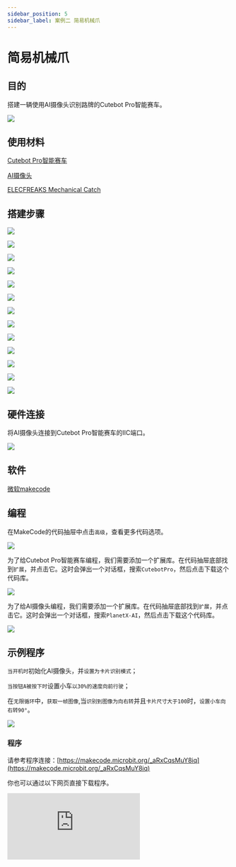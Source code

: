 ```yaml
---
sidebar_position: 5
sidebar_label: 案例二 简易机械爪
---
```


# 简易机械爪

## 目的


搭建一辆使用AI摄像头识别路牌的Cutebot Pro智能赛车。


![](https://wiki-media-ef.oss-cn-hongkong.aliyuncs.com/docs/microbit/microbit-smart-car/microbit-smart-cutebot-pro/cases-libraries/extended-case/images/cutebot-pro-extended-case-01-01.png)


## 使用材料


[Cutebot Pro智能赛车](https://www.elecfreaks.com/elecfreaks-smart-cutebot-pro-programming-robot-car-for-micro-bit.html)

[AI摄像头](https://www.elecfreaks.com/elecfreaks-smart-ai-lens-kit.html)

[ELECFREAKS Mechanical Catch](https://shop.elecfreaks.com/products/elecfreaks-mechanical-catch-use-with-cutebot)


## 搭建步骤

![](https://wiki-media-ef.oss-cn-hongkong.aliyuncs.com/docs/microbit/microbit-smart-car/microbit-smart-cutebot-pro/cases-libraries/extended-case/images/cutebot-pro-extended-case-step-01-01.png)

![](https://wiki-media-ef.oss-cn-hongkong.aliyuncs.com/docs/microbit/microbit-smart-car/microbit-smart-cutebot-pro/cases-libraries/extended-case/images/cutebot-pro-extended-case-step-01-02.png)

![](https://wiki-media-ef.oss-cn-hongkong.aliyuncs.com/docs/microbit/microbit-smart-car/microbit-smart-cutebot-pro/cases-libraries/extended-case/images/cutebot-pro-extended-case-step-01-03.png)

![](https://wiki-media-ef.oss-cn-hongkong.aliyuncs.com/docs/microbit/microbit-smart-car/microbit-smart-cutebot-pro/cases-libraries/extended-case/images/cutebot-pro-extended-case-step-01-04.png)

![](https://wiki-media-ef.oss-cn-hongkong.aliyuncs.com/docs/microbit/microbit-smart-car/microbit-smart-cutebot-pro/cases-libraries/extended-case/images/cutebot-pro-extended-case-step-01-05.png)

![](https://wiki-media-ef.oss-cn-hongkong.aliyuncs.com/docs/microbit/microbit-smart-car/microbit-smart-cutebot-pro/cases-libraries/extended-case/images/cutebot-pro-extended-case-step-01-06.png)

![](https://wiki-media-ef.oss-cn-hongkong.aliyuncs.com/docs/microbit/microbit-smart-car/microbit-smart-cutebot-pro/cases-libraries/extended-case/images/cutebot-pro-extended-case-step-01-07.png)

![](https://wiki-media-ef.oss-cn-hongkong.aliyuncs.com/docs/microbit/microbit-smart-car/microbit-smart-cutebot-pro/cases-libraries/extended-case/images/cutebot-pro-extended-case-step-01-08.png)

![](https://wiki-media-ef.oss-cn-hongkong.aliyuncs.com/docs/microbit/microbit-smart-car/microbit-smart-cutebot-pro/cases-libraries/extended-case/images/cutebot-pro-extended-case-step-01-09.png)

![](https://wiki-media-ef.oss-cn-hongkong.aliyuncs.com/docs/microbit/microbit-smart-car/microbit-smart-cutebot-pro/cases-libraries/extended-case/images/cutebot-pro-extended-case-step-01-10.png)

![](https://wiki-media-ef.oss-cn-hongkong.aliyuncs.com/docs/microbit/microbit-smart-car/microbit-smart-cutebot-pro/cases-libraries/extended-case/images/cutebot-pro-extended-case-step-01-11.png)

![](https://wiki-media-ef.oss-cn-hongkong.aliyuncs.com/docs/microbit/microbit-smart-car/microbit-smart-cutebot-pro/cases-libraries/extended-case/images/cutebot-pro-extended-case-step-01-12.png)

![](https://wiki-media-ef.oss-cn-hongkong.aliyuncs.com/docs/microbit/microbit-smart-car/microbit-smart-cutebot-pro/cases-libraries/extended-case/images/cutebot-pro-extended-case-step-01-13.png)



## 硬件连接

将AI摄像头连接到Cutebot Pro智能赛车的IIC端口。

![](https://wiki-media-ef.oss-cn-hongkong.aliyuncs.com/docs/microbit/microbit-smart-car/microbit-smart-cutebot-pro/cases-libraries/extended-case/images/cutebot-pro-extended-case-01-02.png)


## 软件

[微软makecode](https://makecode.microbit.org/#)


## 编程


在MakeCode的代码抽屉中点击`高级`，查看更多代码选项。

![](https://wiki-media-ef.oss-cn-hongkong.aliyuncs.com/docs/microbit/microbit-smart-car/microbit-smart-cutebot-pro/cases-libraries/extended-case/images/cutebot-pro-extended-case-01-03.png)

为了给Cutebot Pro智能赛车编程，我们需要添加一个扩展库。在代码抽屉底部找到`扩展`，并点击它。这时会弹出一个对话框，搜索`CutebotPro`，然后点击下载这个代码库。

![](https://wiki-media-ef.oss-cn-hongkong.aliyuncs.com/docs/microbit/microbit-smart-car/microbit-smart-cutebot-pro/cases-libraries/extended-case/images/cutebot-pro-extended-case-01-04.png)

为了给AI摄像头编程，我们需要添加一个扩展库。在代码抽屉底部找到`扩展`，并点击它。这时会弹出一个对话框，搜索`PlanetX-AI`，然后点击下载这个代码库。

![](https://wiki-media-ef.oss-cn-hongkong.aliyuncs.com/docs/microbit/microbit-smart-car/microbit-smart-cutebot-pro/cases-libraries/extended-case/images/cutebot-pro-extended-case-01-05.png)


## 示例程序

`当开机时`初始化AI摄像头，并`设置为卡片识别模式`；

`当按钮A被按下时`设置小车`以30%的速度向前行驶`；

在`无限循环`中，`获取一帧图像`,当`识别到图像为向右转`并且`卡片尺寸大于100`时，`设置小车向右转90°`。

![](https://wiki-media-ef.oss-cn-hongkong.aliyuncs.com/docs/microbit/microbit-smart-car/microbit-smart-cutebot-pro/cases-libraries/extended-case/images/cutebot-pro-extended-case-01-06.png)


### 程序

请参考程序连接：[https://makecode.microbit.org/_aRxCqsMuY8iq](https://makecode.microbit.org/_aRxCqsMuY8iq)

你也可以通过以下网页直接下载程序。

<div
    style={{
        position: 'relative',
        paddingBottom: '60%',
        overflow: 'hidden',
    }}
>
    <iframe
        src="https://makecode.microbit.org/_aRxCqsMuY8iq"
        frameborder="0"
        sandbox="allow-popups allow-forms allow-scripts allow-same-origin"
        style={{
            position: 'absolute',
            width: '100%',
            height: '100%',
        }}
    />
</div>

## 结论


按下按键A后，小车向前行驶，当遇到向右转的路牌时，自动右转90°，并停止行驶。

![](https://wiki-media-ef.oss-cn-hongkong.aliyuncs.com/docs/microbit/microbit-smart-car/microbit-smart-cutebot-pro/cases-libraries/extended-case/images/cutebot-pro-extended-case-01.gif)


## 扩展知识

*** AI路牌识别的应用及发展 ***

AI路牌识别是一种基于人工智能技术的图像识别应用，用于检测、识别和理解道路上的交通路牌。以下是AI路牌识别的应用和发展方面的一些关键点：

交通管理：AI路牌识别可以帮助交通管理部门监测道路上的交通标志和路牌情况。它可以自动检测和识别交通标志，提供实时的交通信息和指示，帮助驾驶员和行人遵守交通规则和导航。

自动驾驶：在自动驾驶车辆的发展中，AI路牌识别是关键技术之一。它可以帮助自动驾驶车辆辨识和理解道路上的交通标志和指示，以便做出相应的决策和行驶计划。

导航和路径规划：AI路牌识别可以用于实时导航系统，帮助司机和行人确定正确的行驶方向和路径规划。它可以识别路牌上的道路名称、交叉口指示和限速信息，为用户提供准确的导航指引。

城市规划和交通优化：AI路牌识别可以为城市规划和交通优化提供宝贵的数据。通过分析和识别路牌信息，可以了解道路网络的结构、交通流量和交通状况，从而优化交通规划、改善道路设施和提升城市交通效率。

安全监控：AI路牌识别可以用于交通安全监控系统。它可以实时监测道路上的交通标志和路牌，检测异常情况，例如损坏的路牌或缺失的标志。这有助于及时修复和维护交通设施，确保道路的安全性和可靠性。

AI路牌识别的发展已经取得了显著进展，主要得益于深度学习和计算机视觉技术的不断发展。随着算法的不断优化和硬件的提升，AI路牌识别的准确性和实时性得到了显著提升。未来，预计AI路牌识别将进一步发展，更加智能化和全面化，为交通管理、自动驾驶和城市规划等领域带来更多的便利和效益。
